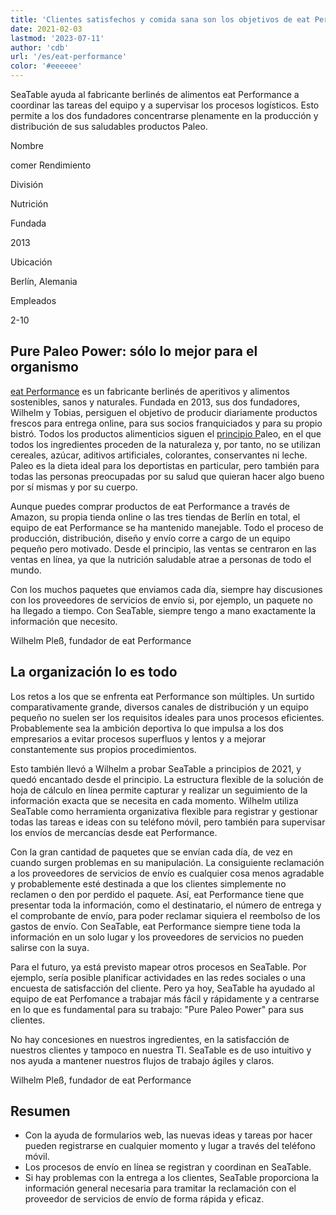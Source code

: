 ```yaml
---
title: 'Clientes satisfechos y comida sana son los objetivos de eat Performance - SeaTable'
date: 2021-02-03
lastmod: '2023-07-11'
author: 'cdb'
url: '/es/eat-performance'
color: '#eeeeee'
---
```


SeaTable ayuda al fabricante berlinés de alimentos eat Performance a coordinar las tareas del equipo y a supervisar los procesos logísticos. Esto permite a los dos fundadores concentrarse plenamente en la producción y distribución de sus saludables productos Paleo.

Nombre

comer Rendimiento

División

Nutrición

Fundada

2013

Ubicación

Berlín, Alemania

Empleados

2-10

## Pure Paleo Power: sólo lo mejor para el organismo

[eat Performance](https://eat-performance.com/) es un fabricante berlinés de aperitivos y alimentos sostenibles, sanos y naturales. Fundada en 2013, sus dos fundadores, Wilhelm y Tobias, persiguen el objetivo de producir diariamente productos frescos para entrega online, para sus socios franquiciados y para su propio bistró. Todos los productos alimenticios siguen el [principio P](https://eat-performance.com/eat-LIFESTYLE/Vorteile-von-Paleo/)aleo, en el que todos los ingredientes proceden de la naturaleza y, por tanto, no se utilizan cereales, azúcar, aditivos artificiales, colorantes, conservantes ni leche. Paleo es la dieta ideal para los deportistas en particular, pero también para todas las personas preocupadas por su salud que quieran hacer algo bueno por sí mismas y por su cuerpo.

Aunque puedes comprar productos de eat Performance a través de Amazon, su propia tienda online o las tres tiendas de Berlín en total, el equipo de eat Performance se ha mantenido manejable. Todo el proceso de producción, distribución, diseño y envío corre a cargo de un equipo pequeño pero motivado. Desde el principio, las ventas se centraron en las ventas en línea, ya que la nutrición saludable atrae a personas de todo el mundo.

Con los muchos paquetes que enviamos cada día, siempre hay discusiones con los proveedores de servicios de envío si, por ejemplo, un paquete no ha llegado a tiempo. Con SeaTable, siempre tengo a mano exactamente la información que necesito.

Wilhelm Pleß, fundador de eat Performance

## La organización lo es todo

Los retos a los que se enfrenta eat Performance son múltiples. Un surtido comparativamente grande, diversos canales de distribución y un equipo pequeño no suelen ser los requisitos ideales para unos procesos eficientes. Probablemente sea la ambición deportiva lo que impulsa a los dos empresarios a evitar procesos superfluos y lentos y a mejorar constantemente sus propios procedimientos.

Esto también llevó a Wilhelm a probar SeaTable a principios de 2021, y quedó encantado desde el principio. La estructura flexible de la solución de hoja de cálculo en línea permite capturar y realizar un seguimiento de la información exacta que se necesita en cada momento. Wilhelm utiliza SeaTable como herramienta organizativa flexible para registrar y gestionar todas las tareas e ideas con su teléfono móvil, pero también para supervisar los envíos de mercancías desde eat Performance.

Con la gran cantidad de paquetes que se envían cada día, de vez en cuando surgen problemas en su manipulación. La consiguiente reclamación a los proveedores de servicios de envío es cualquier cosa menos agradable y probablemente esté destinada a que los clientes simplemente no reclamen o den por perdido el paquete. Así, eat Performance tiene que presentar toda la información, como el destinatario, el número de entrega y el comprobante de envío, para poder reclamar siquiera el reembolso de los gastos de envío. Con SeaTable, eat Performance siempre tiene toda la información en un solo lugar y los proveedores de servicios no pueden salirse con la suya.

Para el futuro, ya está previsto mapear otros procesos en SeaTable. Por ejemplo, sería posible planificar actividades en las redes sociales o una encuesta de satisfacción del cliente. Pero ya hoy, SeaTable ha ayudado al equipo de eat Perfomance a trabajar más fácil y rápidamente y a centrarse en lo que es fundamental para su trabajo: "Pure Paleo Power" para sus clientes.

No hay concesiones en nuestros ingredientes, en la satisfacción de nuestros clientes y tampoco en nuestra TI. SeaTable es de uso intuitivo y nos ayuda a mantener nuestros flujos de trabajo ágiles y claros.

Wilhelm Pleß, fundador de eat Performance

## Resumen

- Con la ayuda de formularios web, las nuevas ideas y tareas por hacer pueden registrarse en cualquier momento y lugar a través del teléfono móvil.
- Los procesos de envío en línea se registran y coordinan en SeaTable.
- Si hay problemas con la entrega a los clientes, SeaTable proporciona la información general necesaria para tramitar la reclamación con el proveedor de servicios de envío de forma rápida y eficaz.
